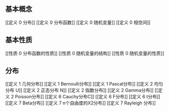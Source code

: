 ## 基本概念
[[定义 0 分布]]
[[定义 0 分布函数]]
[[定义 0 随机变量]]
[[定义 0 相空间]]

## 基本性质
[[性质 0 分布函数的性质]]
[[性质 0 随机变量的结构]]
[[性质 0 随机变量的性质]]

## 分布
[[定义 1 几何分布]] 
[[定义 1 Bernoulli分布]]
[[定义 1 Pascal分布]]
[[定义 2 均匀分布 U]]
[[定义 2 正态分布 N]]
[[定义 2 指数分布]]
[[定义 2 Gamma分布]]
[[定义 2 Poisson分布]]
[[定义 6 Cauchy分布C]]
[[定义 6 F分布]]
[[定义 6 t分布]]
[[定义 7 Beta分布]]
[[定义 7 n个自由度的X2分布]]
[[定义 7 Rayleigh 分布]]
